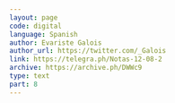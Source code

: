```yaml
---
layout: page
code: digital
language: Spanish
author: Evariste Galois
author_url: https://twitter.com/_Galois
link: https://telegra.ph/Notas-12-08-2
archive: https://archive.ph/DWWc9
type: text
part: 8
---
```

